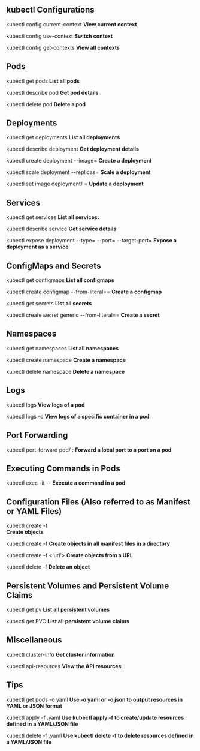 ## kubectl Configurations

kubectl config current-context
**View current context**

kubectl config use-context <context-name>
**Switch context**

kubectl config get-contexts
**View all contexts**

## Pods

kubectl get pods
**List all pods**

kubectl describe pod <pod-name>
**Get pod details**

kubectl delete pod <pod-name>
**Delete a pod**

## Deployments

kubectl get deployments
**List all deployments**

kubectl describe deployment <deployment-name>
**Get deployment details**

kubectl create deployment <deployment-name> --image=<image-name>
**Create a deployment**

kubectl scale deployment <deployment-name> --replicas=<number-of-replicas>
**Scale a deployment**

kubectl set image deployment/<deployment-name> <container-name>=<new-image>
**Update a deployment**

## Services

kubectl get services
**List all services:**

kubectl describe service <service-name>
**Get service details**

kubectl expose deployment <deployment-name> --type=<service-type> --port=<port> --target-port=<target-port>
**Expose a deployment as a service**

## ConfigMaps and Secrets

kubectl get configmaps
**List all configmaps**

kubectl create configmap <configmap-name> --from-literal=<key>=<value>
**Create a configmap**

kubectl get secrets
**List all secrets**

kubectl create secret generic <secret-name> --from-literal=<key>=<value>
**Create a secret**

## Namespaces

kubectl get namespaces
**List all namespaces**

kubectl create namespace <namespace-name>
**Create a namespace**

kubectl delete namespace <namespace-name>
**Delete a namespace**

## Logs

kubectl logs <pod-name>
**View logs of a pod**

kubectl logs <pod-name> -c <container-name>
**View logs of a specific container in a pod**

## Port Forwarding

kubectl port-forward pod/<pod-name> <local-port>:<pod-port>
**Forward a local port to a port on a pod**

## Executing Commands in Pods

kubectl exec -it <pod-name> -- <command>
**Execute a command in a pod**

## Configuration Files (Also referred to as Manifest or YAML Files)

kubectl create -f <configuration file>  
**Create objects**

kubectl create -f <configuration file directory> 
**Create objects in all manifest files in a directory**

kubectl create -f <‘url’> 
**Create objects from a URL**

kubectl delete -f <configuration file> 
**Delete an object**

## Persistent Volumes and Persistent Volume Claims

kubectl get pv
**List all persistent volumes**

kubectl get PVC
**List all persistent volume claims**

## Miscellaneous

kubectl cluster-info
**Get cluster information**

kubectl api-resources
**View the API resources**

## Tips

kubectl get pods -o yaml
**Use -o yaml or -o json to output resources in YAML or JSON format**

kubectl apply -f <file>.yaml
**Use kubectl apply -f <file> to create/update resources defined in a YAML/JSON file**

kubectl delete -f <file>.yaml
**Use kubectl delete -f <file> to delete resources defined in a YAML/JSON file**

